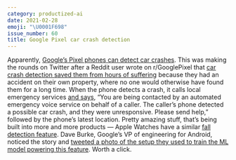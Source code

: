 ```yaml
---
category: productized-ai
date: 2021-02-28
emoji: "\U0001F698"
issue_number: 60
title: Google Pixel car crash detection
---
```


Apparently, [Google’s Pixel phones can detect car crashes](https://support.google.com/pixelphone/answer/7055029?hl=en&utm_campaign=Dynamically%20Typed&utm_medium=email&utm_source=Revue%20newsletter).
This was making the rounds on Twitter after a Reddit user wrote on r/GooglePixel that [car crash detection saved them from hours of suffering](https://www.reddit.com/r/GooglePixel/comments/lq3k0a/car_crash_detection_saved_me_hours_of_suffering/?utm_campaign=Dynamically%20Typed&utm_medium=email&utm_source=Revue%20newsletter) because they had an accident on their own property, where no one would otherwise have found them for a long time.
When the phone detects a crash, it calls local emergency services [and says](https://i.imgur.com/ChikTEx.jpg?utm_campaign=Dynamically%20Typed&utm_medium=email&utm_source=Revue%20newsletter), “You are being contacted by an automated emergency voice service on behalf of a caller.
The caller’s phone detected a possible car crash, and they were unresponsive.
Please send help,” followed by the phone’s latest location.
Pretty amazing stuff, that’s being built into more and more products — Apple Watches have a similar [fall detection feature](https://www.youtube.com/watch?utm_campaign=Dynamically%20Typed&utm_medium=email&utm_source=Revue%20newsletter&v=jvmqqh1xIs4).
Dave Burke, Google’s VP of engineering for Android, noticed the story and [tweeted a photo of the setup they used to train the ML model powering this feature](https://twitter.com/davey_burke/status/1364276591778390016?utm_campaign=Dynamically%20Typed&utm_medium=email&utm_source=Revue%20newsletter).
Worth a click.